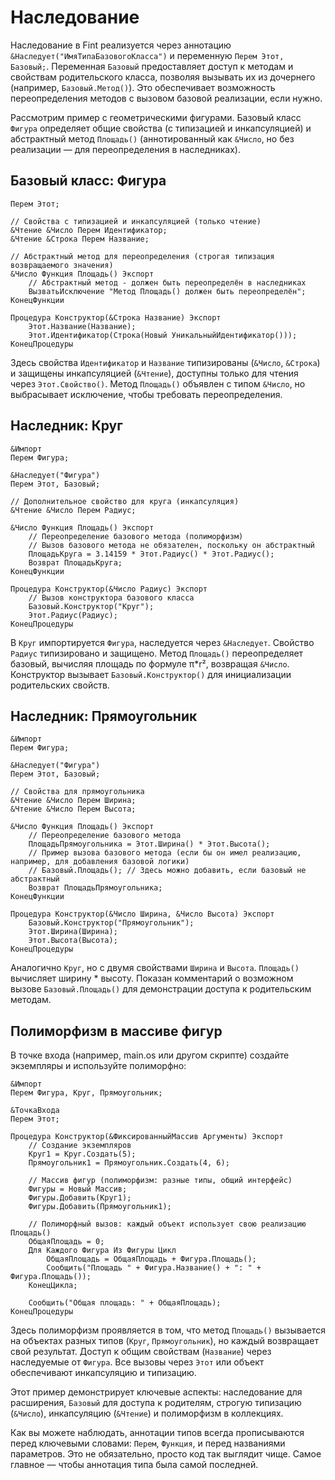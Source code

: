 # Наследование

Наследование в Fint реализуется через аннотацию `&Наследует("ИмяТипаБазовогоКласса")` и переменную `Перем Этот, Базовый;`. Переменная `Базовый` предоставляет доступ к методам и свойствам родительского класса, позволяя вызывать их из дочернего (например, `Базовый.Метод()`). Это обеспечивает возможность переопределения методов с вызовом базовой реализации, если нужно.

Рассмотрим пример с геометрическими фигурами. Базовый класс `Фигура` определяет общие свойства (с типизацией и инкапсуляцией) и абстрактный метод `Площадь()` (аннотированный как `&Число`, но без реализации — для переопределения в наследниках).

## Базовый класс: Фигура

```bsl
Перем Этот;

// Свойства с типизацией и инкапсуляцией (только чтение)
&Чтение &Число Перем Идентификатор;
&Чтение &Строка Перем Название;

// Абстрактный метод для переопределения (строгая типизация возвращаемого значения)
&Число Функция Площадь() Экспорт
    // Абстрактный метод - должен быть переопределён в наследниках
    ВызватьИсключение "Метод Площадь() должен быть переопределён";
КонецФункции

Процедура Конструктор(&Строка Название) Экспорт
    Этот.Название(Название);
    Этот.Идентификатор(Строка(Новый УникальныйИдентификатор()));
КонецПроцедуры
```

Здесь свойства `Идентификатор` и `Название` типизированы (`&Число`, `&Строка`) и защищены инкапсуляцией (`&Чтение`), доступны только для чтения через `Этот.Свойство()`. Метод `Площадь()` объявлен с типом `&Число`, но выбрасывает исключение, чтобы требовать переопределения.

## Наследник: Круг

```bsl
&Импорт
Перем Фигура;

&Наследует("Фигура")
Перем Этот, Базовый;

// Дополнительное свойство для круга (инкапсуляция)
&Чтение &Число Перем Радиус;

&Число Функция Площадь() Экспорт
    // Переопределение базового метода (полиморфизм)
    // Вызов базового метода не обязателен, поскольку он абстрактный
    ПлощадьКруга = 3.14159 * Этот.Радиус() * Этот.Радиус();
    Возврат ПлощадьКруга;
КонецФункции

Процедура Конструктор(&Число Радиус) Экспорт
    // Вызов конструктора базового класса
    Базовый.Конструктор("Круг");
    Этот.Радиус(Радиус);
КонецПроцедуры
```

В `Круг` импортируется `Фигура`, наследуется через `&Наследует`. Свойство `Радиус` типизировано и защищено. Метод `Площадь()` переопределяет базовый, вычисляя площадь по формуле π*r², возвращая `&Число`. Конструктор вызывает `Базовый.Конструктор()` для инициализации родительских свойств.

## Наследник: Прямоугольник

```bsl
&Импорт
Перем Фигура;

&Наследует("Фигура")
Перем Этот, Базовый;

// Свойства для прямоугольника
&Чтение &Число Перем Ширина;
&Чтение &Число Перем Высота;

&Число Функция Площадь() Экспорт
    // Переопределение базового метода
    ПлощадьПрямоугольника = Этот.Ширина() * Этот.Высота();
    // Пример вызова базового метода (если бы он имел реализацию, например, для добавления базовой логики)
    // Базовый.Площадь(); // Здесь можно добавить, если базовый не абстрактный
    Возврат ПлощадьПрямоугольника;
КонецФункции

Процедура Конструктор(&Число Ширина, &Число Высота) Экспорт
    Базовый.Конструктор("Прямоугольник");
    Этот.Ширина(Ширина);
    Этот.Высота(Высота);
КонецПроцедуры
```

Аналогично `Круг`, но с двумя свойствами `Ширина` и `Высота`. `Площадь()` вычисляет ширину * высоту. Показан комментарий о возможном вызове `Базовый.Площадь()` для демонстрации доступа к родительским методам.

## Полиморфизм в массиве фигур

В точке входа (например, main.os или другом скрипте) создайте экземпляры и используйте полиморфно:

```bsl
&Импорт
Перем Фигура, Круг, Прямоугольник;

&ТочкаВхода
Перем Этот;

Процедура Конструктор(&ФиксированныйМассив Аргументы) Экспорт
    // Создание экземпляров
    Круг1 = Круг.Создать(5);
    Прямоугольник1 = Прямоугольник.Создать(4, 6);

    // Массив фигур (полиморфизм: разные типы, общий интерфейс)
    Фигуры = Новый Массив;
    Фигуры.Добавить(Круг1);
    Фигуры.Добавить(Прямоугольник1);

    // Полиморфный вызов: каждый объект использует свою реализацию Площадь()
    ОбщаяПлощадь = 0;
    Для Каждого Фигура Из Фигуры Цикл
        ОбщаяПлощадь = ОбщаяПлощадь + Фигура.Площадь();
        Сообщить("Площадь " + Фигура.Название() + ": " + Фигура.Площадь());
    КонецЦикла;

    Сообщить("Общая площадь: " + ОбщаяПлощадь);
КонецПроцедуры
```

Здесь полиморфизм проявляется в том, что метод `Площадь()` вызывается на объектах разных типов (`Круг`, `Прямоугольник`), но каждый возвращает свой результат. Доступ к общим свойствам (`Название`) через наследуемые от `Фигура`. Все вызовы через `Этот` или объект обеспечивают инкапсуляцию и типизацию.

Этот пример демонстрирует ключевые аспекты: наследование для расширения, `Базовый` для доступа к родителям, строгую типизацию (`&Число`), инкапсуляцию (`&Чтение`) и полиморфизм в коллекциях.

Как вы можете наблюдать, аннотации типов всегда прописываются перед ключевыми словами: `Перем`, `Функция`, и перед названиями параметров. Это не обязательно, просто код так выглядит чище. Самое главное — чтобы аннотация типа была самой последней.